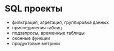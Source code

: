 # SQL проекты

- фильтрация, агрегация, группировка данных
- присоединения таблиц
- подзапросы, временные таблицы
- оконные функции
- продуктовые метрики
